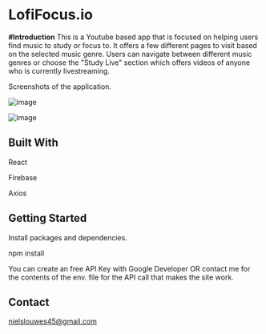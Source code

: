 # LofiFocus.io

**#Introduction**
This is a Youtube based app that is focused on helping users find music to study or focus to.
It offers a few different pages to visit based on the selected music genre. Users can navigate between different music genres or choose the "Study Live" section which offers videos of anyone who is currently livestreaming. 

Screenshots of the application.

![image](https://user-images.githubusercontent.com/76694402/125972861-a080044e-f9a0-477f-b83c-8b15b1bb23d2.png)

![image](https://user-images.githubusercontent.com/76694402/132182067-5503416a-80b7-467f-bc3c-62cdf701eb56.png)


## Built With

React

Firebase

Axios

## Getting Started

Install packages and dependencies.

npm install

You can create an free API Key with Google Developer OR contact me for the contents of the env. file for the API call that makes the site work.

## Contact
nielslouwes45@gmail.com




